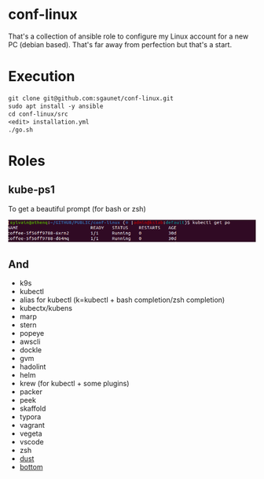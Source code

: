 # conf-linux

That's a collection of ansible role to configure my Linux account for a new PC (debian based). That's far away from perfection but that's a start.

# Execution 

```
git clone git@github.com:sgaunet/conf-linux.git
sudo apt install -y ansible
cd conf-linux/src
<edit> installation.yml
./go.sh
```

# Roles

## kube-ps1

To get a beautiful prompt (for bash or zsh)

![prompt](img/prompt.png)

## And

* k9s
* kubectl
* alias for kubectl (k=kubectl + bash completion/zsh completion)
* kubectx/kubens
* marp
* stern
* popeye
* awscli
* dockle
* gvm
* hadolint
* helm
* krew (for kubectl + some plugins)
* packer
* peek
* skaffold
* typora
* vagrant
* vegeta
* vscode
* zsh
* [dust](https://github.com/bootandy/dust)
* [bottom](https://github.com/ClementTsang/bottom/)